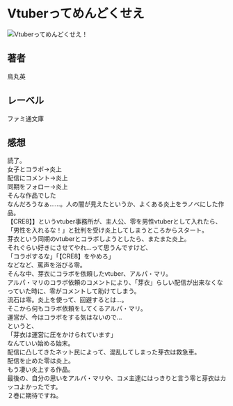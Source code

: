 # Vtuberってめんどくせえ

![Vtuberってめんどくせえ！](https://i.imgur.com/tPE2Vob.png)

## 著者

鳥丸英

## レーベル

ファミ通文庫

## 感想

読了。  
女子とコラボ→炎上  
配信にコメント→炎上  
同期をフォロー→炎上  
そんな作品でした  
なんだろうなぁ……。人の闇が見えたというか、よくある炎上をラノベにした作品。  
【CRE8】】というvtuber事務所が、主人公、零を男性vtuberとして入れたら、「男性を入れるな！」と批判を受け炎上してしまうところからスタート。  
芽衣という同期のvtuberとコラボしようとしたら、またまた炎上。  
それぐらい好きにさせてやれ…って思うんですけど、  
「コラボするな」「【CRE8】をやめろ」  
などなど、罵声を浴びる零。  
そんな中、芽衣にコラボを依頼したvtuber、アルパ・マリ。  
アルパ・マリのコラボ依頼のコメントにより、「芽衣」らしい配信が出来なくなっていた時に、零がコメントして助けてしまう。  
流石は零。炎上を使って、回避するとは…。  
そこから何もコラボ依頼をしてくるアルパ・マリ。  
運営が、今はコラボをする気はないので…  
というと、  
「芽衣は運営に圧をかけられています」  
なんていい始める始末。  
配信に凸してきたネット民によって、混乱してしまった芽衣は救急車。  
配信を止めた零は炎上。  
もう凄い炎上する作品。  
最後の、自分の思いをアルパ・マリや、コメ主達にはっきりと言う零と芽衣はカッコよかったです。  
２巻に期待ですね。  
